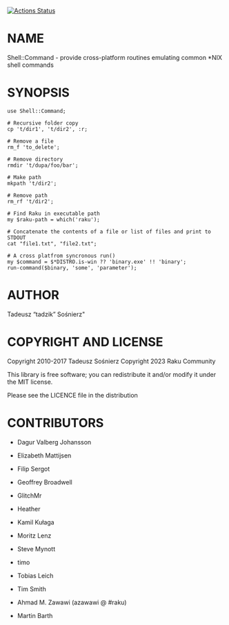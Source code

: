 [![Actions Status](https://github.com/raku-community-modules/Shell-Command/actions/workflows/test.yml/badge.svg)](https://github.com/raku-community-modules/Shell-Command/actions)

NAME
====

Shell::Command - provide cross-platform routines emulating common *NIX shell commands

SYNOPSIS
========

    use Shell::Command;

    # Recursive folder copy
    cp 't/dir1', 't/dir2', :r;

    # Remove a file
    rm_f 'to_delete';

    # Remove directory
    rmdir 't/dupa/foo/bar';

    # Make path
    mkpath 't/dir2';

    # Remove path
    rm_rf 't/dir2';

    # Find Raku in executable path
    my $raku-path = which('raku');

    # Concatenate the contents of a file or list of files and print to STDOUT
    cat "file1.txt", "file2.txt";

    # A cross platfrom syncronous run()
    my $command = $*DISTRO.is-win ?? 'binary.exe' !! 'binary';
    run-command($binary, 'some', 'parameter');

AUTHOR
======

Tadeusz “tadzik” Sośnierz"

COPYRIGHT AND LICENSE
=====================

Copyright 2010-2017 Tadeusz Sośnierz Copyright 2023 Raku Community

This library is free software; you can redistribute it and/or modify it under the MIT license.

Please see the LICENCE file in the distribution

CONTRIBUTORS
============

  * Dagur Valberg Johansson

  * Elizabeth Mattijsen

  * Filip Sergot

  * Geoffrey Broadwell

  * GlitchMr

  * Heather

  * Kamil Kułaga

  * Moritz Lenz

  * Steve Mynott

  * timo

  * Tobias Leich

  * Tim Smith

  * Ahmad M. Zawawi (azawawi @ #raku)

  * Martin Barth

